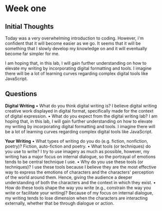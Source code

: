 # Week one
## Initial Thoughts
<p> Today was a very overwhelming introduction to coding. However, i'm confident that it will become easier as we go. It seems that it will be something that I slowly develop my knowledge on and it will eventually become far simpler for me. </p>
<p> I am hoping that, in this lab, I will gain further understanding on how to elevate my writing by incorporating digital formatting and tools. I imagine there will be a lot of learning curves regarding complex digital tools like JavaScript.</p>

## Questions
**Digital Writing**
	• What do you think digital writing is?
I believe digital writing creative work displayed in digital format, specifically made for the context of digital expression.
	• What do you expect from the digital writing lab?
I am hoping that, in this lab, I will gain further understanding on how to elevate my writing by incorporating digital formatting and tools. I imagine there will be a lot of learning curves regarding complex digital tools like JavaScript.

**Your Writing**
	• What types of writing do you do (e.g. fiction, nonfiction, poetry)?
Fiction, auto-fiction and poetry.
	• What tools (or techniques) do you use to write?
I try to use imagery as much as possible, however, my writing has a major focus on internal dialogue, so the portrayal of emotions tends to be central technique I use.
	• Why do you use these tools (or techniques)?
I use these tools because I believe they are the most effective way to express the emotions of characters and the characters' perception of the world around them. Hence, giving the audience a deeper understanding of both the characters and the context in which they exist.
	• How do these tools shape the way you write (e.g., constrain the way you write or facilitate your writing)?
Because of my focus on internal dialogue, my writing tends to lose dimension when the characters are interacting externally, whether that be through dialogue or action. 
